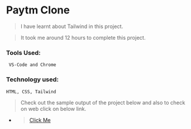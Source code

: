 # Paytm Clone

> I have learnt about Tailwind in this project.

> It took me around 12 hours to complete this project.

### Tools Used:

     VS-Code and Chrome

### Technology used:

    HTML, CSS, Tailwind

> Check out the sample output of the project below and also to check on web click on below link.

- > [Click Me](https://delicate-puppy-a3f3c8.netlify.app/)
